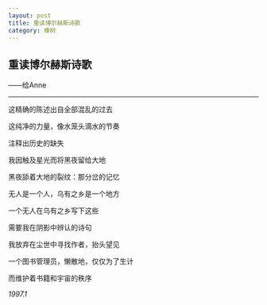 ```yaml
---
layout: post
title: 重读博尔赫斯诗歌
category: 橡树
---
```


## 重读博尔赫斯诗歌

——给Anne

---

这精确的陈述出自全部混乱的过去

这纯净的力量，像水笼头滴水的节奏

注释出历史的缺失

我因触及星光而将黑夜留给大地

黑夜舔着大地的裂纹：那分岔的记忆


无人是一个人，乌有之乡是一个地方

一个无人在乌有之乡写下这些

需要我在阴影中辨认的诗句

我放弃在尘世中寻找作者，抬头望见

一个图书管理员，懒散地，仅仅为了生计

而维护着书籍和宇宙的秩序

*1997.1*